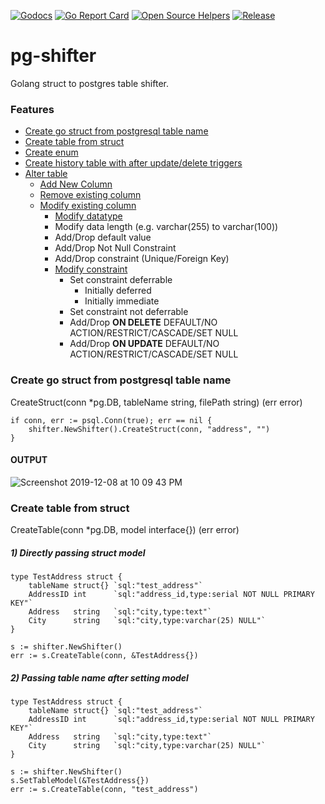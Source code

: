 [![Godocs](https://img.shields.io/badge/golang-documentation-blue.svg)](https://www.godoc.org/github.com/mayur-tolexo/pg-shifter)
[![Go Report Card](https://goreportcard.com/badge/github.com/mayur-tolexo/pg-shifter)](https://goreportcard.com/report/github.com/mayur-tolexo/pg-shifter)
[![Open Source Helpers](https://www.codetriage.com/mayur-tolexo/sworker/badges/users.svg)](https://www.codetriage.com/mayur-tolexo/pg-shifter)
[![Release](https://img.shields.io/github/release/mayur-tolexo/sworker.svg?style=flat-square)](https://github.com/mayur-tolexo/pg-shifter/releases)

# pg-shifter
Golang struct to postgres table shifter.

### Features
- [Create go struct from postgresql table name](#create-go-struct-from-postgresql-table-name)
- [Create table from struct](#create-table-from-struct)
- [Create enum](#recovery)
- [Create history table with after update/delete triggers](#recovery)
- [Alter table](#recovery)
	- [Add New Column](#add-new-column)
	- [Remove existing column](#remove-existing-column)
	- [Modify existing column](#modify-existing-column)
		- [Modify datatype](#modify-datatype)
		- Modify data length (e.g. varchar(255) to varchar(100))
		- Add/Drop default value
		- Add/Drop Not Null Constraint
		- Add/Drop constraint (Unique/Foreign Key)
		- [Modify constraint](#modify-constraint)
			- Set constraint deferrable
				- Initially deferred
				- Initially immediate
			- Set constraint not deferrable
			- Add/Drop **ON DELETE** DEFAULT/NO ACTION/RESTRICT/CASCADE/SET NULL
			- Add/Drop **ON UPDATE** DEFAULT/NO ACTION/RESTRICT/CASCADE/SET NULL
			
### Create go struct from postgresql table name
CreateStruct(conn *pg.DB, tableName string, filePath string) (err error)
```
if conn, err := psql.Conn(true); err == nil {
	shifter.NewShifter().CreateStruct(conn, "address", "")
}
```
#### OUTPUT
![Screenshot 2019-12-08 at 10 09 43 PM](https://user-images.githubusercontent.com/20511920/70392617-db073f80-1a07-11ea-856c-cf83247db3dd.png)

### Create table from struct
CreateTable(conn *pg.DB, model interface{}) (err error)
##### 1) Directly passing struct model
```
type TestAddress struct {
	tableName struct{} `sql:"test_address"`
	AddressID int      `sql:"address_id,type:serial NOT NULL PRIMARY KEY"`
	Address   string   `sql:"city,type:text"`
	City      string   `sql:"city,type:varchar(25) NULL"`
}

s := shifter.NewShifter()
err := s.CreateTable(conn, &TestAddress{})
```
##### 2) Passing table name after setting model
```
type TestAddress struct {
	tableName struct{} `sql:"test_address"`
	AddressID int      `sql:"address_id,type:serial NOT NULL PRIMARY KEY"`
	Address   string   `sql:"city,type:text"`
	City      string   `sql:"city,type:varchar(25) NULL"`
}

s := shifter.NewShifter()
s.SetTableModel(&TestAddress{})
err := s.CreateTable(conn, "test_address")
```